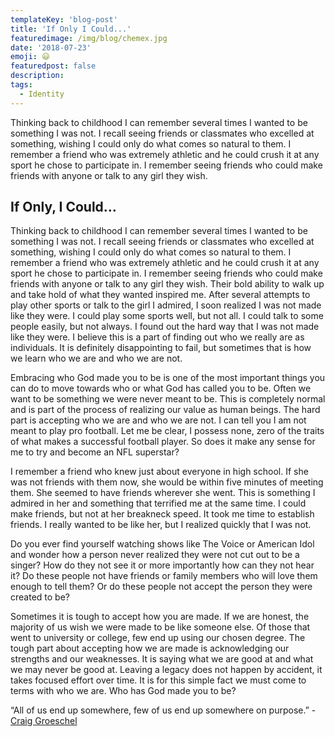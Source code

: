 ```yaml
---
templateKey: 'blog-post'
title: 'If Only I Could...'
featuredimage: /img/blog/chemex.jpg
date: '2018-07-23'
emoji: 😃
featuredpost: false
description:
tags:
  - Identity
---
```


Thinking back to childhood I can remember several times I wanted to be something I was not. I recall seeing friends or classmates who excelled at something, wishing I could only do what comes so natural to them. I remember a friend who was extremely athletic and he could crush it at any sport he chose to participate in. I remember seeing friends who could make friends with anyone or talk to any girl they wish.

## If Only, I Could…

Thinking back to childhood I can remember several times I wanted to be something I was not. I recall seeing friends or classmates who excelled at something, wishing I could only do what comes so natural to them. I remember a friend who was extremely athletic and he could crush it at any sport he chose to participate in. I remember seeing friends who could make friends with anyone or talk to any girl they wish. Their bold ability to walk up and take hold of what they wanted inspired me. After several attempts to play other sports or talk to the girl I admired, I soon realized I was not made like they were. I could play some sports well, but not all. I could talk to some people easily, but not always. I found out the hard way that I was not made like they were. I believe this is a part of finding out who we really are as individuals. It is definitely disappointing to fail, but sometimes that is how we learn who we are and who we are not.

Embracing who God made you to be is one of the most important things you can do to move towards who or what God has called you to be. Often we want to be something we were never meant to be. This is completely normal and is part of the process of realizing our value as human beings. The hard part is accepting who we are and who we are not. I can tell you I am not meant to play pro football. Let me be clear, I possess none, zero of the traits of what makes a successful football player. So does it make any sense for me to try and become an NFL superstar?

I remember a friend who knew just about everyone in high school. If she was not friends with them now, she would be within five minutes of meeting them. She seemed to have friends wherever she went. This is something I admired in her and something that terrified me at the same time. I could make friends, but not at her breakneck speed. It took me time to establish friends. I really wanted to be like her, but I realized quickly that I was not.

Do you ever find yourself watching shows like The Voice or American Idol and wonder how a person never realized they were not cut out to be a singer? How do they not see it or more importantly how can they not hear it? Do these people not have friends or family members who will love them enough to tell them? Or do these people not accept the person they were created to be?

Sometimes it is tough to accept how you are made. If we are honest, the majority of us wish we were made to be like someone else. Of those that went to university or college, few end up using our chosen degree. The tough part about accepting how we are made is acknowledging our strengths and our weaknesses. It is saying what we are good at and what we may never be good at. Leaving a legacy does not happen by accident, it takes focused effort over time. It is for this simple fact we must come to terms with who we are. Who has God made you to be?

“All of us end up somewhere, few of us end up somewhere on purpose.” - [Craig Groeschel](https://www.craiggroeschel.com/)
